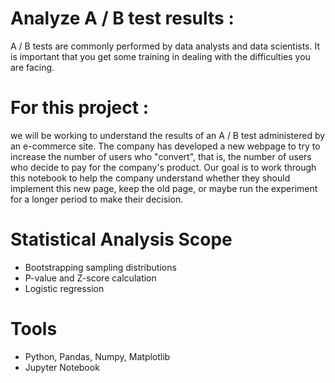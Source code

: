 # Analyze A / B test results :

A / B tests are commonly performed by data analysts and data scientists. It is important that you get some training in dealing with the difficulties you are facing.


# For this project :
we will be working to understand the results of an A / B test administered by an e-commerce site. The company has developed a new webpage to try to increase the number of users who "convert", that is, the number of users who decide to pay for the company's product. Our goal is to work through this notebook to help the company understand whether they should implement this new page, keep the old page, or maybe run the experiment for a longer period to make their decision.


# Statistical Analysis Scope

- Bootstrapping sampling distributions
- P-value and Z-score calculation
- Logistic regression


# Tools

- Python, Pandas, Numpy, Matplotlib
- Jupyter Notebook



